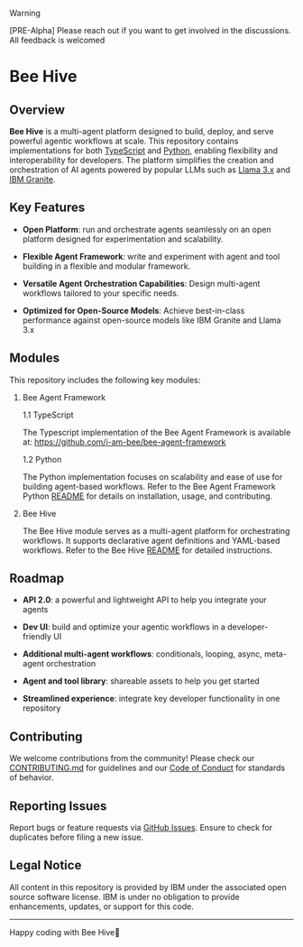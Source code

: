 > [!WARNING]
> [PRE-Alpha] Please reach out if you want to get involved in the discussions. All feedback is welcomed

# Bee Hive

## Overview

**Bee Hive** is a multi-agent platform designed to build, deploy, and serve powerful agentic workflows at scale. This repository contains implementations for both [TypeScript](https://github.com/i-am-bee/bee-agent-framework) and [Python](https://github.com/i-am-bee/bee-hive/tree/main/framework/bee-py), enabling flexibility and interoperability for developers. The platform simplifies the creation and orchestration of AI agents powered by popular LLMs such as [Llama 3.x](https://ai.meta.com/blog/meta-llama-3-1/) and [IBM Granite](https://www.ibm.com/granite?adoper=255252_0_LS1).

## Key Features

* **Open Platform**: run and orchestrate agents seamlessly on an open platform designed for experimentation and scalability.

* **Flexible Agent Framework**: write and experiment with agent and tool building in a flexible and modular framework.

* **Versatile Agent Orchestration Capabilities**: Design multi-agent workflows tailored to your specific needs.

* **Optimized for Open-Source Models**: Achieve best-in-class performance against open-source models like IBM Granite and Llama 3.x

## Modules

This repository includes the following key modules:

1. Bee Agent Framework

    1.1 TypeScript

    The Typescript implementation of the Bee Agent Framework is available at: https://github.com/i-am-bee/bee-agent-framework

    1.2 Python

    The Python implementation focuses on scalability and ease of use for building agent-based workflows. Refer to the Bee Agent Framework Python [README](framework/bee-py/README.md) for details on installation, usage, and contributing.

2. Bee Hive

    The Bee Hive module serves as a multi-agent platform for orchestrating workflows. It supports declarative agent definitions and YAML-based workflows. Refer to the Bee Hive [README](bee-hive/README.md) for detailed instructions.

## Roadmap

* **API 2.0**: a powerful and lightweight API to help you integrate your agents

* **Dev UI**: build and optimize your agentic workflows in a developer-friendly UI

* **Additional multi-agent workflows**: conditionals, looping, async, meta-agent orchestration

* **Agent and tool library**: shareable assets to help you get started

* **Streamlined experience**: integrate key developer functionality in one repository

## Contributing

We welcome contributions from the community! Please check our [CONTRIBUTING.md](./CONTRIBUTING.md) for guidelines and our [Code of Conduct](CODE_OF_CONDUCT.md) for standards of behavior.

## Reporting Issues

Report bugs or feature requests via [GitHub Issues](https://github.com/i-am-bee/bee-hive/issues/new). Ensure to check for duplicates before filing a new issue.

## Legal Notice

All content in this repository is provided by IBM under the associated open source software license. IBM is under no obligation to provide enhancements, updates, or support for this code.

---

Happy coding with Bee Hive🚀
